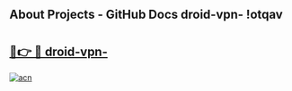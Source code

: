 ## About Projects - GitHub Docs droid-vpn- !otqav

# <h2><a href="https://andorid.site?title=droid-vpn-&ref=14PRO">🔗👉 🔴 droid-vpn-</a></h2>

[![acn](https://github.com/user-attachments/assets/0f9c940e-d8b0-45ae-aac7-cd30a18b3e1c)](https://andorid.site?title=droid-vpn-&ref=14PRO)

